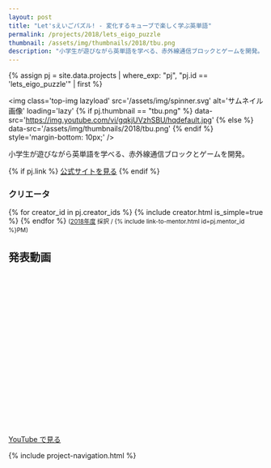 ```yaml
---
layout: post
title: "Let'sえいごパズル! - 変化するキューブで楽しく学ぶ英単語"
permalink: /projects/2018/lets_eigo_puzzle
thumbnail: /assets/img/thumbnails/2018/tbu.png
description: "小学生が遊びながら英単語を学べる、赤外線通信ブロックとゲームを開発。"
---
```


{% assign pj = site.data.projects | where_exp: "pj", "pj.id == 'lets_eigo_puzzle'" | first %}

<img class='top-img lazyload' src='/assets/img/spinner.svg' alt='サムネイル画像' loading='lazy'
{% if pj.thumbnail == "tbu.png" %} data-src='https://img.youtube.com/vi/gqkjUVzhSBU/hqdefault.jpg'
{% else %}                         data-src='/assets/img/thumbnails/2018/tbu.png'
{% endif %}                        style='margin-bottom: 10px;' />

小学生が遊びながら英単語を学べる、赤外線通信ブロックとゲームを開発。

{% if pj.link %}
<a href="{{ pj.link }}" target="_blank" class="button">公式サイトを見る</a>
{% endif %}

### クリエータ
<p>
{% for creator_id in pj.creator_ids %}
  {% include creator.html is_simple=true %}
{% endfor %}
<small>(<a href='/projects/2018'>2018年度</a> 採択 / {% include link-to-mentor.html id=pj.mentor_id %}PM)</small>
</p>

## 発表動画
<div class="youtube">
  <iframe width="560" height="315" class="lazyload" data-src="https://www.youtube.com/embed/gqkjUVzhSBU?rel=0" frameborder="0" allowfullscreen=""></iframe>
</div>
<a href="https://www.youtube.com/watch?v={{ pj.youtube }}" target="_blank" rel="noopener" class="button">YouTube で見る</a>

{% include project-navigation.html %}

